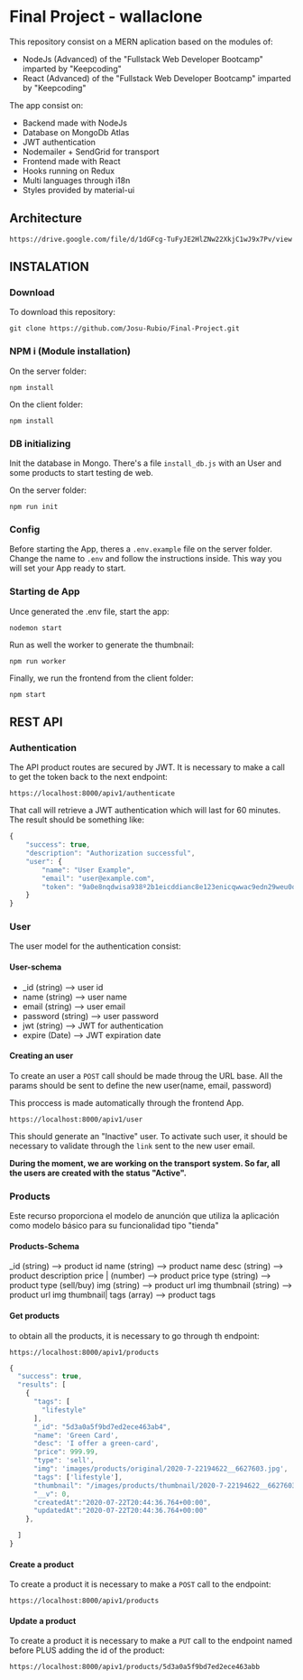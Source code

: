 # Final Project - wallaclone

This repository consist on a MERN aplication based on the modules of:

- NodeJs (Advanced) of the "Fullstack Web Developer Bootcamp" imparted by "Keepcoding"
- React (Advanced) of the "Fullstack Web Developer Bootcamp" imparted by "Keepcoding"

The app consist on:

- Backend made with NodeJs
- Database on MongoDb Atlas
- JWT authentication
- Nodemailer + SendGrid for transport
- Frontend made with React
- Hooks running on Redux
- Multi languages through i18n
- Styles provided by material-ui

## Architecture

```
https://drive.google.com/file/d/1dGFcg-TuFyJE2HlZNw22XkjC1wJ9x7Pv/view
```

## INSTALATION

### Download

To download this repository:

```
git clone https://github.com/Josu-Rubio/Final-Project.git
```

### NPM i (Module installation)

On the server folder:

```
npm install
```

On the client folder:

```
npm install
```

### DB initializing

Init the database in Mongo. There's a file `install_db.js` with an User and some products to start testing de web.

On the server folder:

```
npm run init
```

### Config

Before starting the App, theres a `.env.example` file on the server folder. Change the name to `.env` and follow the instructions inside. This way you will set your App ready to start.

### Starting de App

Unce generated the .env file, start the app:

```
nodemon start
```

Run as well the worker to generate the thumbnail:

```
npm run worker
```

Finally, we run the frontend from the client folder:

```
npm start
```

## REST API

### Authentication

The API product routes are secured by JWT. It is necessary to make a call to get the token back to the next endpoint:

```
https://localhost:8000/apiv1/authenticate
```

That call will retrieve a JWT authentication which will last for 60 minutes.
The result should be something like:

```js
{
    "success": true,
    "description": "Authorization successful",
    "user": {
        "name": "User Example",
        "email": "user@example.com",
        "token": "9a0e8nqdwisa938º2b1eicddianc8e123enicqwwac9edn29weu0q293e12'"
    }
}
```

### User

The user model for the authentication consist:

#### User-schema

- \_id (string) --> user id
- name (string) --> user name
- email (string) --> user email
- password (string) --> user password
- jwt (string) --> JWT for authentication
- expire (Date) --> JWT expiration date

#### Creating an user

To create an user a `POST` call should be made throug the URL base. All the params should be sent to define the new user(name, email, password)

This proccess is made automatically through the frontend App.

```
https://localhost:8000/apiv1/user
```

This should generate an "Inactive" user. To activate such user, it should be necessary to validate through the `link` sent to the new user email.

**During the moment, we are working on the transport system. So far, all the users are created with the status "Active".**

### Products

Este recurso proporciona el modelo de anunción que utiliza la aplicación como modelo básico para su funcionalidad tipo "tienda"

#### Products-Schema

\_id (string) --> product id
name (string) --> product name
desc (string) --> product description
price | (number) --> product price
type (string) --> product type (sell/buy)
img (string) --> product url img
thumbnail (string) --> product url img thumbnail|
tags (array) --> product tags

#### Get products

to obtain all the products, it is necessary to go through th endpoint:

```
https://localhost:8000/apiv1/products
```

```js
{
  "success": true,
  "results": [
    {
      "tags": [
        "lifestyle"
      ],
      "_id": "5d3a0a5f9bd7ed2ece463ab4",
      "name": 'Green Card',
      "desc": 'I offer a green-card',
      "price": 999.99,
      "type": 'sell',
      "img": 'images/products/original/2020-7-22194622__6627603.jpg',
      "tags": ['lifestyle'],
      "thumbnail": "/images/products/thumbnail/2020-7-22194622__6627603.jpg",
      "__v": 0,
      "createdAt":"2020-07-22T20:44:36.764+00:00",
      "updatedAt":"2020-07-22T20:44:36.764+00:00"
    },

  ]
}
```

#### Create a product

To create a product it is necessary to make a `POST` call to the endpoint:

```
https://localhost:8000/apiv1/products
```

#### Update a product

To create a product it is necessary to make a `PUT` call to the endpoint named before PLUS adding the id of the product:

```
https://localhost:8000/apiv1/products/5d3a0a5f9bd7ed2ece463abb
```
